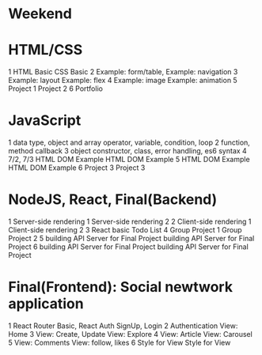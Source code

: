 # Weekend

# HTML/CSS
1 
HTML Basic
CSS Basic
2 
Example: form/table, 
Example: navigation
3 
Example: layout
Example: flex
4 
Example: image
Example: animation
5 
Project 1
Project 2
6 
Portfolio

# JavaScript
1 
data type, object and array
operator, variable, condition, loop
2
function, method 
callback
3
object constructor, class, error handling, 
es6 syntax
4 7/2, 7/3
HTML DOM Example 
HTML DOM Example 
5
HTML DOM Example 
HTML DOM Example 
6
Project 3
Project 3


# NodeJS, React, Final(Backend)
1
Server-side rendering 1
Server-side rendering 2
2
Client-side rendering 1
Client-side rendering 2
3 
React basic 
Todo List
4
Group Project 1
Group Project 2
5
building API Server for Final Project 
building API Server for Final Project 
6
building API Server for Final Project 
building API Server for Final Project 
 
# Final(Frontend): Social newtwork application
1 
React Router Basic, React Auth
SignUp, Login
2
Authentication
View: Home
3
View: Create, Update
View: Explore
4
View: Article
View: Carousel
5
View: Comments
View: follow, likes
6
Style for View
Style for View

